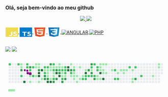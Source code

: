 ### Olá, seja bem-vindo ao meu github

<div align="center">
  <a href="https://github.com/Ryan-NLopes">
  <img height="180em" src="https://github-readme-stats.vercel.app/api?username=Ryan-NLopes&show_icons=true&theme=tokyonight&include_all_commits=true&count_private=true"/>
  <img height="180em" src="https://github-readme-stats.vercel.app/api/top-langs/?username=Ryan-NLopes&layout=compact&langs_count=7&theme=tokyonight"/>
</div>
<div style="display: inline_block"><br>
  <img align="center" alt="Js" height="30" width="40" src="https://raw.githubusercontent.com/devicons/devicon/master/icons/javascript/javascript-plain.svg">
  <img align="center" alt="Ts" height="30" width="40" src="https://raw.githubusercontent.com/devicons/devicon/master/icons/typescript/typescript-plain.svg">
  <img align="center" alt="HTML" height="30" width="40" src="https://raw.githubusercontent.com/devicons/devicon/master/icons/html5/html5-original.svg">
  <img align="center" alt="CSS" height="30" width="40" src="https://raw.githubusercontent.com/devicons/devicon/master/icons/css3/css3-original.svg">
  <img  align="center" alt="ANGULAR" height="30" width="40" src="https://cdn.jsdelivr.net/gh/devicons/devicon/icons/angularjs/angularjs-plain.svg" />
  <img align="center" alt="PHP" height="30" width="40" src="https://cdn.jsdelivr.net/gh/devicons/devicon/icons/php/php-original.svg" />
</div>
  
  ##
 
<div>
  <a href="https://www.instagram.com/ryan_nlopes/" target="_blank"><img src="https://img.shields.io/badge/-Instagram-%23E4405F?style=for-the-badge&logo=instagram&logoColor=white" target="_blank"></a>
  <a href="https://www.linkedin.com/in/ryan-nicolau-lopes-8b3030167/" target="_blank"><img src="https://img.shields.io/badge/-LinkedIn-%230077B5?style=for-the-badge&logo=linkedin&logoColor=white" target="_blank"></a> 
 
 <svg viewBox="-16 -32 880 192" width="880" height="192" xmlns="http://www.w3.org/2000/svg"><style>@keyframes c0{61.18%{fill:var(--c2)}61.2%,to{fill:var(--ce)}}@keyframes c1{.82%{fill:var(--c1)}.84%,to{fill:var(--ce)}}@keyframes c2{.99%{fill:var(--c1)}1.01%,to{fill:var(--ce)}}@keyframes c3{1.32%{fill:var(--c1)}1.34%,to{fill:var(--ce)}}@keyframes c4{60.69%{fill:var(--c2)}60.71%,to{fill:var(--ce)}}@keyframes c5{6.79%{fill:var(--c1)}6.81%,to{fill:var(--ce)}}@keyframes c6{6.96%{fill:var(--c1)}6.98%,to{fill:var(--ce)}}@keyframes c7{82.41%{fill:var(--c3)}82.43%,to{fill:var(--ce)}}@keyframes c8{59.86%{fill:var(--c2)}59.88%,to{fill:var(--ce)}}@keyframes c9{2.31%{fill:var(--c1)}2.33%,to{fill:var(--ce)}}@keyframes ca{97.83%{fill:var(--c4)}97.85%,to{fill:var(--ce)}}@keyframes cb{58.53%{fill:var(--c2)}58.55%,to{fill:var(--ce)}}@keyframes cc{58.7%{fill:var(--c2)}58.72%,to{fill:var(--ce)}}@keyframes cd{2.48%{fill:var(--c1)}2.5%,to{fill:var(--ce)}}@keyframes ce{81.75%{fill:var(--c3)}81.77%,to{fill:var(--ce)}}@keyframes cf{59.03%{fill:var(--c2)}59.05%,to{fill:var(--ce)}}@keyframes cg{2.81%{fill:var(--c1)}2.83%,to{fill:var(--ce)}}@keyframes ch{2.98%{fill:var(--c1)}3%,to{fill:var(--ce)}}@keyframes ci{3.31%{fill:var(--c1)}3.33%,to{fill:var(--ce)}}@keyframes cj{58.03%{fill:var(--c2)}58.05%,to{fill:var(--ce)}}@keyframes ck{57.54%{fill:var(--c2)}57.56%,to{fill:var(--ce)}}@keyframes cl{5.63%{fill:var(--c1)}5.65%,to{fill:var(--ce)}}@keyframes cm{5.13%{fill:var(--c1)}5.15%,to{fill:var(--ce)}}@keyframes cn{4.63%{fill:var(--c1)}4.65%,to{fill:var(--ce)}}@keyframes co{5.46%{fill:var(--c1)}5.48%,to{fill:var(--ce)}}@keyframes cp{5.3%{fill:var(--c1)}5.32%,to{fill:var(--ce)}}@keyframes cq{81.08%{fill:var(--c3)}81.1%,to{fill:var(--ce)}}@keyframes cr{95.84%{fill:var(--c4)}95.86%,to{fill:var(--ce)}}@keyframes cs{95.68%{fill:var(--c4)}95.7%,to{fill:var(--ce)}}@keyframes ct{3.8%{fill:var(--c1)}3.82%,to{fill:var(--ce)}}@keyframes cu{96.18%{fill:var(--c4)}96.2%,to{fill:var(--ce)}}@keyframes cv{4.14%{fill:var(--c1)}4.16%,to{fill:var(--ce)}}@keyframes cw{43.44%{fill:var(--c2)}43.46%,to{fill:var(--ce)}}@keyframes cx{43.27%{fill:var(--c1)}43.29%,to{fill:var(--ce)}}@keyframes cy{56.37%{fill:var(--c2)}56.39%,to{fill:var(--ce)}}@keyframes cz{84.73%{fill:var(--c3)}84.75%,to{fill:var(--ce)}}@keyframes c10{84.24%{fill:var(--c3)}84.26%,to{fill:var(--ce)}}@keyframes c11{55.88%{fill:var(--c2)}55.9%,to{fill:var(--ce)}}@keyframes c12{33.16%{fill:var(--c1)}33.18%,to{fill:var(--ce)}}@keyframes c13{33.32%{fill:var(--c1)}33.34%,to{fill:var(--ce)}}@keyframes c14{34.15%{fill:var(--c1)}34.17%,to{fill:var(--ce)}}@keyframes c15{84.4%{fill:var(--c3)}84.42%,to{fill:var(--ce)}}@keyframes c16{94.85%{fill:var(--c4)}94.87%,to{fill:var(--ce)}}@keyframes c17{80.09%{fill:var(--c3)}80.11%,to{fill:var(--ce)}}@keyframes c18{32.83%{fill:var(--c1)}32.85%,to{fill:var(--ce)}}@keyframes c19{32.99%{fill:var(--c1)}33.01%,to{fill:var(--ce)}}@keyframes c1a{42.11%{fill:var(--c1)}42.13%,to{fill:var(--ce)}}@keyframes c1b{94.68%{fill:var(--c4)}94.7%,to{fill:var(--ce)}}@keyframes c1c{55.05%{fill:var(--c2)}55.07%,to{fill:var(--ce)}}@keyframes c1d{32.66%{fill:var(--c1)}32.68%,to{fill:var(--ce)}}@keyframes c1e{55.38%{fill:var(--c2)}55.4%,to{fill:var(--ce)}}@keyframes c1f{33.66%{fill:var(--c1)}33.68%,to{fill:var(--ce)}}@keyframes c1g{33.82%{fill:var(--c1)}33.84%,to{fill:var(--ce)}}@keyframes c1h{42.28%{fill:var(--c2)}42.3%,to{fill:var(--ce)}}@keyframes c1i{85.89%{fill:var(--c3)}85.91%,to{fill:var(--ce)}}@keyframes c1j{32.49%{fill:var(--c1)}32.51%,to{fill:var(--ce)}}@keyframes c1k{79.43%{fill:var(--c3)}79.45%,to{fill:var(--ce)}}@keyframes c1l{87.88%{fill:var(--c4)}87.9%,to{fill:var(--ce)}}@keyframes c1m{85.56%{fill:var(--c3)}85.58%,to{fill:var(--ce)}}@keyframes c1n{9.61%{fill:var(--c1)}9.63%,to{fill:var(--ce)}}@keyframes c1o{9.77%{fill:var(--c1)}9.79%,to{fill:var(--ce)}}@keyframes c1p{54.38%{fill:var(--c2)}54.4%,to{fill:var(--ce)}}@keyframes c1q{79.09%{fill:var(--c3)}79.11%,to{fill:var(--ce)}}@keyframes c1r{87.55%{fill:var(--c4)}87.57%,to{fill:var(--ce)}}@keyframes c1s{9.94%{fill:var(--c1)}9.96%,to{fill:var(--ce)}}@keyframes c1t{54.22%{fill:var(--c2)}54.24%,to{fill:var(--ce)}}@keyframes c1u{38.13%{fill:var(--c1)}38.15%,to{fill:var(--ce)}}@keyframes c1v{37.97%{fill:var(--c1)}37.99%,to{fill:var(--ce)}}@keyframes c1w{65.33%{fill:var(--c2)}65.35%,to{fill:var(--ce)}}@keyframes c1x{87.05%{fill:var(--c3)}87.07%,to{fill:var(--ce)}}@keyframes c1y{53.89%{fill:var(--c2)}53.91%,to{fill:var(--ce)}}@keyframes c1z{53.72%{fill:var(--c2)}53.74%,to{fill:var(--ce)}}@keyframes c20{38.3%{fill:var(--c2)}38.32%,to{fill:var(--ce)}}@keyframes c21{37.8%{fill:var(--c1)}37.82%,to{fill:var(--ce)}}@keyframes c22{86.72%{fill:var(--c3)}86.74%,to{fill:var(--ce)}}@keyframes c23{88.88%{fill:var(--c4)}88.9%,to{fill:var(--ce)}}@keyframes c24{88.71%{fill:var(--c4)}88.73%,to{fill:var(--ce)}}@keyframes c25{10.6%{fill:var(--c1)}10.62%,to{fill:var(--ce)}}@keyframes c26{78.27%{fill:var(--c3)}78.29%,to{fill:var(--ce)}}@keyframes c27{53.22%{fill:var(--c2)}53.24%,to{fill:var(--ce)}}@keyframes c28{14.25%{fill:var(--c1)}14.27%,to{fill:var(--ce)}}@keyframes c29{10.94%{fill:var(--c1)}10.96%,to{fill:var(--ce)}}@keyframes c2a{52.89%{fill:var(--c2)}52.91%,to{fill:var(--ce)}}@keyframes c2b{12.93%{fill:var(--c1)}12.95%,to{fill:var(--ce)}}@keyframes c2c{12.76%{fill:var(--c1)}12.78%,to{fill:var(--ce)}}@keyframes c2d{13.92%{fill:var(--c1)}13.94%,to{fill:var(--ce)}}@keyframes c2e{12.59%{fill:var(--c1)}12.61%,to{fill:var(--ce)}}@keyframes c2f{14.92%{fill:var(--c1)}14.94%,to{fill:var(--ce)}}@keyframes c2g{11.27%{fill:var(--c1)}11.29%,to{fill:var(--ce)}}@keyframes c2h{13.59%{fill:var(--c1)}13.61%,to{fill:var(--ce)}}@keyframes c2i{12.26%{fill:var(--c1)}12.28%,to{fill:var(--ce)}}@keyframes c2j{51.9%{fill:var(--c2)}51.92%,to{fill:var(--ce)}}@keyframes c2k{11.76%{fill:var(--c1)}11.78%,to{fill:var(--ce)}}@keyframes c2l{90.21%{fill:var(--c4)}90.23%,to{fill:var(--ce)}}@keyframes c2m{51.57%{fill:var(--c2)}51.59%,to{fill:var(--ce)}}@keyframes c2n{51.73%{fill:var(--c2)}51.75%,to{fill:var(--ce)}}@keyframes c2o{76.28%{fill:var(--c3)}76.3%,to{fill:var(--ce)}}@keyframes c2p{51.4%{fill:var(--c2)}51.42%,to{fill:var(--ce)}}@keyframes c2q{76.77%{fill:var(--c3)}76.79%,to{fill:var(--ce)}}@keyframes c2r{49.08%{fill:var(--c2)}49.1%,to{fill:var(--ce)}}@keyframes c2s{48.91%{fill:var(--c1)}48.93%,to{fill:var(--ce)}}@keyframes c2t{75.94%{fill:var(--c3)}75.96%,to{fill:var(--ce)}}@keyframes c2u{51.23%{fill:var(--c2)}51.25%,to{fill:var(--ce)}}@keyframes c2v{50.07%{fill:var(--c2)}50.09%,to{fill:var(--ce)}}@keyframes c2w{51.07%{fill:var(--c2)}51.09%,to{fill:var(--ce)}}@keyframes c2x{75.45%{fill:var(--c3)}75.47%,to{fill:var(--ce)}}@keyframes c2y{49.41%{fill:var(--c2)}49.43%,to{fill:var(--ce)}}@keyframes c2z{49.58%{fill:var(--c2)}49.6%,to{fill:var(--ce)}}@keyframes c30{16.74%{fill:var(--c1)}16.76%,to{fill:var(--ce)}}@keyframes c31{16.24%{fill:var(--c1)}16.26%,to{fill:var(--ce)}}@keyframes c32{18.56%{fill:var(--c1)}18.58%,to{fill:var(--ce)}}@keyframes c33{18.4%{fill:var(--c1)}18.42%,to{fill:var(--ce)}}@keyframes c34{18.23%{fill:var(--c1)}18.25%,to{fill:var(--ce)}}@keyframes c35{91.03%{fill:var(--c4)}91.05%,to{fill:var(--ce)}}@keyframes c36{16.41%{fill:var(--c1)}16.43%,to{fill:var(--ce)}}@keyframes c37{18.73%{fill:var(--c1)}18.75%,to{fill:var(--ce)}}@keyframes c38{18.07%{fill:var(--c1)}18.09%,to{fill:var(--ce)}}@keyframes c39{17.57%{fill:var(--c1)}17.59%,to{fill:var(--ce)}}@keyframes c3a{91.53%{fill:var(--c4)}91.55%,to{fill:var(--ce)}}@keyframes c3b{18.9%{fill:var(--c1)}18.92%,to{fill:var(--ce)}}@keyframes c3c{17.73%{fill:var(--c1)}17.75%,to{fill:var(--ce)}}@keyframes c3d{19.56%{fill:var(--c1)}19.58%,to{fill:var(--ce)}}@keyframes c3e{70.14%{fill:var(--c2)}70.16%,to{fill:var(--ce)}}@keyframes c3f{69.31%{fill:var(--c2)}69.33%,to{fill:var(--ce)}}@keyframes c3g{20.06%{fill:var(--c1)}20.08%,to{fill:var(--ce)}}@keyframes c3h{69.48%{fill:var(--c2)}69.5%,to{fill:var(--ce)}}@keyframes c3i{23.04%{fill:var(--c1)}23.06%,to{fill:var(--ce)}}@keyframes c3j{20.55%{fill:var(--c1)}20.57%,to{fill:var(--ce)}}@keyframes c3k{20.39%{fill:var(--c1)}20.41%,to{fill:var(--ce)}}@keyframes c3l{20.72%{fill:var(--c1)}20.74%,to{fill:var(--ce)}}@keyframes c3m{71.13%{fill:var(--c2)}71.15%,to{fill:var(--ce)}}@keyframes c3n{21.05%{fill:var(--c1)}21.07%,to{fill:var(--ce)}}@keyframes c3o{21.55%{fill:var(--c1)}21.57%,to{fill:var(--ce)}}@keyframes c3p{21.71%{fill:var(--c1)}21.73%,to{fill:var(--ce)}}@keyframes c3q{71.47%{fill:var(--c2)}71.49%,to{fill:var(--ce)}}@keyframes c3r{72.79%{fill:var(--c3)}72.81%,to{fill:var(--ce)}}@keyframes c3s{72.3%{fill:var(--c2)}72.32%,to{fill:var(--ce)}}@keyframes c3t{25.2%{fill:var(--c1)}25.22%,to{fill:var(--ce)}}@keyframes c3u{26.19%{fill:var(--c1)}26.21%,to{fill:var(--ce)}}@keyframes c3v{26.03%{fill:var(--c1)}26.05%,to{fill:var(--ce)}}@keyframes u0{.82%{transform:scale(0,1)}.84%,.99%{transform:scale(.01,1)}1.01%,1.32%{transform:scale(.03,1)}1.34%,2.31%{transform:scale(.04,1)}2.33%,2.48%{transform:scale(.06,1)}2.5%,2.81%{transform:scale(.07,1)}2.83%,2.98%{transform:scale(.09,1)}3%,3.31%{transform:scale(.1,1)}3.33%,3.8%{transform:scale(.12,1)}3.82%,4.14%{transform:scale(.13,1)}4.16%,4.63%{transform:scale(.15,1)}4.65%,5.13%{transform:scale(.16,1)}5.15%,5.3%{transform:scale(.18,1)}5.32%,5.46%{transform:scale(.19,1)}5.48%,5.63%{transform:scale(.21,1)}5.65%,6.79%{transform:scale(.22,1)}6.81%,6.96%{transform:scale(.24,1)}6.98%,9.61%{transform:scale(.25,1)}9.63%,9.77%{transform:scale(.27,1)}9.79%,9.94%{transform:scale(.28,1)}10.6%,9.96%{transform:scale(.3,1)}10.62%,10.94%{transform:scale(.31,1)}10.96%,11.27%{transform:scale(.33,1)}11.29%,11.76%{transform:scale(.34,1)}11.78%,12.26%{transform:scale(.36,1)}12.28%,12.59%{transform:scale(.37,1)}12.61%,12.76%{transform:scale(.39,1)}12.78%,12.93%{transform:scale(.4,1)}12.95%,13.59%{transform:scale(.42,1)}13.61%,13.92%{transform:scale(.43,1)}13.94%,14.25%{transform:scale(.45,1)}14.27%,14.92%{transform:scale(.46,1)}14.94%,16.24%{transform:scale(.48,1)}16.26%,16.41%{transform:scale(.49,1)}16.43%,16.74%{transform:scale(.51,1)}16.76%,17.57%{transform:scale(.52,1)}17.59%,17.73%{transform:scale(.54,1)}17.75%,18.07%{transform:scale(.55,1)}18.09%,18.23%{transform:scale(.57,1)}18.25%,18.4%{transform:scale(.58,1)}18.42%,18.56%{transform:scale(.6,1)}18.58%,18.73%{transform:scale(.61,1)}18.75%,18.9%{transform:scale(.63,1)}18.92%,19.56%{transform:scale(.64,1)}19.58%,20.06%{transform:scale(.66,1)}20.08%,20.39%{transform:scale(.67,1)}20.41%,20.55%{transform:scale(.69,1)}20.57%,20.72%{transform:scale(.7,1)}20.74%,21.05%{transform:scale(.72,1)}21.07%,21.55%{transform:scale(.73,1)}21.57%,21.71%{transform:scale(.75,1)}21.73%,23.04%{transform:scale(.76,1)}23.06%,25.2%{transform:scale(.78,1)}25.22%,26.03%{transform:scale(.79,1)}26.05%,26.19%{transform:scale(.81,1)}26.21%,32.49%{transform:scale(.82,1)}32.51%,32.66%{transform:scale(.84,1)}32.68%,32.83%{transform:scale(.85,1)}32.85%,32.99%{transform:scale(.87,1)}33.01%,33.16%{transform:scale(.88,1)}33.18%,33.32%{transform:scale(.9,1)}33.34%,33.66%{transform:scale(.91,1)}33.68%,33.82%{transform:scale(.93,1)}33.84%,34.15%{transform:scale(.94,1)}34.17%,37.8%{transform:scale(.96,1)}37.82%,37.97%{transform:scale(.97,1)}37.99%,38.13%{transform:scale(.99,1)}38.15%,to{transform:scale(1,1)}}@keyframes u1{38.3%{transform:scale(0,1)}38.32%,to{transform:scale(1,1)}}@keyframes u2{42.11%{transform:scale(0,1)}42.13%,to{transform:scale(1,1)}}@keyframes u3{42.28%{transform:scale(0,1)}42.3%,to{transform:scale(1,1)}}@keyframes u4{43.27%{transform:scale(0,1)}43.29%,to{transform:scale(1,1)}}@keyframes u5{43.44%{transform:scale(0,1)}43.46%,to{transform:scale(1,1)}}@keyframes u6{48.91%{transform:scale(0,1)}48.93%,to{transform:scale(1,1)}}@keyframes u7{49.08%{transform:scale(0,1)}49.1%,49.41%{transform:scale(.03,1)}49.43%,49.58%{transform:scale(.06,1)}49.6%,50.07%{transform:scale(.09,1)}50.09%,51.07%{transform:scale(.11,1)}51.09%,51.23%{transform:scale(.14,1)}51.25%,51.4%{transform:scale(.17,1)}51.42%,51.57%{transform:scale(.2,1)}51.59%,51.73%{transform:scale(.23,1)}51.75%,51.9%{transform:scale(.26,1)}51.92%,52.89%{transform:scale(.29,1)}52.91%,53.22%{transform:scale(.31,1)}53.24%,53.72%{transform:scale(.34,1)}53.74%,53.89%{transform:scale(.37,1)}53.91%,54.22%{transform:scale(.4,1)}54.24%,54.38%{transform:scale(.43,1)}54.4%,55.05%{transform:scale(.46,1)}55.07%,55.38%{transform:scale(.49,1)}55.4%,55.88%{transform:scale(.51,1)}55.9%,56.37%{transform:scale(.54,1)}56.39%,57.54%{transform:scale(.57,1)}57.56%,58.03%{transform:scale(.6,1)}58.05%,58.53%{transform:scale(.63,1)}58.55%,58.7%{transform:scale(.66,1)}58.72%,59.03%{transform:scale(.69,1)}59.05%,59.86%{transform:scale(.71,1)}59.88%,60.69%{transform:scale(.74,1)}60.71%,61.18%{transform:scale(.77,1)}61.2%,65.33%{transform:scale(.8,1)}65.35%,69.31%{transform:scale(.83,1)}69.33%,69.48%{transform:scale(.86,1)}69.5%,70.14%{transform:scale(.89,1)}70.16%,71.13%{transform:scale(.91,1)}71.15%,71.47%{transform:scale(.94,1)}71.49%,72.3%{transform:scale(.97,1)}72.32%,to{transform:scale(1,1)}}@keyframes u8{72.79%{transform:scale(0,1)}72.81%,75.45%{transform:scale(.05,1)}75.47%,75.94%{transform:scale(.11,1)}75.96%,76.28%{transform:scale(.16,1)}76.3%,76.77%{transform:scale(.21,1)}76.79%,78.27%{transform:scale(.26,1)}78.29%,79.09%{transform:scale(.32,1)}79.11%,79.43%{transform:scale(.37,1)}79.45%,80.09%{transform:scale(.42,1)}80.11%,81.08%{transform:scale(.47,1)}81.1%,81.75%{transform:scale(.53,1)}81.77%,82.41%{transform:scale(.58,1)}82.43%,84.24%{transform:scale(.63,1)}84.26%,84.4%{transform:scale(.68,1)}84.42%,84.73%{transform:scale(.74,1)}84.75%,85.56%{transform:scale(.79,1)}85.58%,85.89%{transform:scale(.84,1)}85.91%,86.72%{transform:scale(.89,1)}86.74%,87.05%{transform:scale(.95,1)}87.07%,to{transform:scale(1,1)}}@keyframes u9{87.55%{transform:scale(0,1)}87.57%,87.88%{transform:scale(.08,1)}87.9%,88.71%{transform:scale(.15,1)}88.73%,88.88%{transform:scale(.23,1)}88.9%,90.21%{transform:scale(.31,1)}90.23%,91.03%{transform:scale(.38,1)}91.05%,91.53%{transform:scale(.46,1)}91.55%,94.68%{transform:scale(.54,1)}94.7%,94.85%{transform:scale(.62,1)}94.87%,95.68%{transform:scale(.69,1)}95.7%,95.84%{transform:scale(.77,1)}95.86%,96.18%{transform:scale(.85,1)}96.2%,97.83%{transform:scale(.92,1)}97.85%,to{transform:scale(1,1)}}@keyframes s0{0%,61.36%,99.83%{transform:translate(0,-16px)}.17%{transform:translate(0,-32px)}.33%{transform:translate(16px,-32px)}1.33%{transform:translate(16px,64px)}1.66%,60.03%{transform:translate(48px,64px)}1.82%{transform:translate(48px,48px)}2.16%{transform:translate(80px,48px)}2.32%,97.18%{transform:translate(80px,32px)}2.49%,58.87%{transform:translate(96px,32px)}2.65%{transform:translate(96px,48px)}2.82%,59.2%{transform:translate(112px,48px)}3.32%{transform:translate(112px,96px)}3.98%{transform:translate(176px,96px)}4.15%,56.88%{transform:translate(176px,80px)}4.48%,57.21%,83.75%{transform:translate(144px,80px)}5.14%,81.43%{transform:translate(144px,16px)}5.31%{transform:translate(160px,16px)}5.47%,80.76%{transform:translate(160px,0)}5.64%{transform:translate(144px,0)}5.8%{transform:translate(144px,-16px)}6.63%{transform:translate(64px,-16px)}6.97%,82.26%{transform:translate(64px,16px)}7.13%{transform:translate(80px,16px)}7.46%{transform:translate(80px,-16px)}9.45%{transform:translate(272px,-16px)}35.32%,9.78%{transform:translate(272px,16px)}40.8%,54.06%,9.95%{transform:translate(288px,16px)}10.12%,40.63%{transform:translate(288px,0)}10.78%,39.97%{transform:translate(352px,0)}10.95%,39.8%{transform:translate(352px,16px)}11.61%,89.88%{transform:translate(416px,16px)}11.77%{transform:translate(416px,32px)}11.94%,52.4%{transform:translate(400px,32px)}12.27%{transform:translate(400px,64px)}12.77%,14.1%{transform:translate(352px,64px)}12.94%,53.07%{transform:translate(352px,48px)}13.27%{transform:translate(384px,48px)}13.6%{transform:translate(384px,80px)}13.93%{transform:translate(352px,80px)}14.26%{transform:translate(336px,64px)}14.43%{transform:translate(336px,80px)}14.76%{transform:translate(368px,80px)}14.93%{transform:translate(368px,96px)}16.09%,47.93%{transform:translate(480px,96px)}16.25%,16.92%{transform:translate(480px,80px)}16.42%,17.08%{transform:translate(496px,80px)}16.58%,17.25%{transform:translate(496px,64px)}16.75%{transform:translate(480px,64px)}17.41%{transform:translate(512px,64px)}17.58%,91.21%{transform:translate(512px,48px)}17.74%{transform:translate(528px,48px)}17.91%{transform:translate(528px,32px)}18.24%{transform:translate(496px,32px)}18.57%{transform:translate(496px,0)}19.24%{transform:translate(560px,0)}19.73%{transform:translate(560px,48px)}20.4%{transform:translate(624px,48px)}20.56%{transform:translate(624px,32px)}21.06%{transform:translate(672px,32px)}21.72%{transform:translate(672px,96px)}21.89%{transform:translate(656px,96px)}22.55%{transform:translate(656px,32px)}23.05%{transform:translate(608px,32px)}23.22%{transform:translate(608px,48px)}25.04%{transform:translate(784px,48px)}25.21%{transform:translate(784px,64px)}25.54%{transform:translate(816px,64px)}26.37%{transform:translate(816px,-16px)}32.17%,44.44%{transform:translate(256px,-16px)}32.5%{transform:translate(256px,16px)}32.84%,34.83%,41.46%,55.72%{transform:translate(224px,16px)}33%,34.66%,55.56%{transform:translate(224px,32px)}33.17%,34.49%,43.12%{transform:translate(208px,32px)}33.33%{transform:translate(208px,48px)}33.67%{transform:translate(240px,48px)}33.83%,42.45%{transform:translate(240px,64px)}34.16%,42.79%,84.58%,95.19%{transform:translate(208px,64px)}35.49%,54.73%{transform:translate(272px,0)}36.48%{transform:translate(368px,0)}37.15%,39.14%{transform:translate(368px,64px)}37.98%,87.4%{transform:translate(288px,64px)}38.14%{transform:translate(288px,48px)}38.31%,53.57%{transform:translate(304px,48px)}38.47%{transform:translate(304px,64px)}39.64%,45.94%{transform:translate(368px,16px)}42.12%,94.53%{transform:translate(224px,80px)}42.29%,86.07%{transform:translate(240px,80px)}43.28%{transform:translate(192px,32px)}43.62%{transform:translate(192px,0)}43.78%{transform:translate(208px,0)}43.95%{transform:translate(208px,-16px)}44.61%,79.77%{transform:translate(256px,0)}45.44%,77.94%{transform:translate(336px,0)}45.61%{transform:translate(336px,16px)}46.1%{transform:translate(368px,32px)}46.27%{transform:translate(384px,32px)}46.93%{transform:translate(384px,96px)}48.42%{transform:translate(480px,48px)}48.59%{transform:translate(464px,48px)}48.76%,49.75%{transform:translate(464px,32px)}48.92%,76.12%{transform:translate(448px,32px)}49.09%,76.62%{transform:translate(448px,16px)}49.42%,50.41%{transform:translate(480px,16px)}49.59%{transform:translate(480px,32px)}50.08%{transform:translate(464px,0)}50.25%{transform:translate(480px,0)}50.58%{transform:translate(464px,16px)}51.08%,75.29%{transform:translate(464px,64px)}51.58%{transform:translate(416px,64px)}51.74%{transform:translate(416px,80px)}51.91%{transform:translate(400px,80px)}52.9%{transform:translate(352px,32px)}53.9%{transform:translate(304px,16px)}54.23%{transform:translate(288px,32px)}54.39%,79.27%{transform:translate(272px,32px)}55.06%{transform:translate(240px,0)}55.39%{transform:translate(240px,32px)}56.05%{transform:translate(192px,16px)}56.38%{transform:translate(192px,48px)}56.55%,96.02%{transform:translate(176px,48px)}57.38%{transform:translate(144px,64px)}57.55%{transform:translate(128px,64px)}58.21%{transform:translate(128px,0)}58.54%{transform:translate(96px,0)}59.04%{transform:translate(112px,32px)}59.7%{transform:translate(64px,48px)}59.87%{transform:translate(64px,64px)}60.7%{transform:translate(48px,0)}61.19%{transform:translate(0,0)}64.34%{transform:translate(288px,-16px)}65.34%{transform:translate(288px,80px)}65.51%{transform:translate(272px,80px)}65.84%{transform:translate(272px,112px)}68.99%{transform:translate(576px,112px)}69.32%{transform:translate(576px,80px)}69.49%{transform:translate(592px,80px)}69.98%{transform:translate(592px,32px)}70.15%{transform:translate(576px,32px)}70.32%{transform:translate(576px,16px)}71.81%{transform:translate(720px,16px)}72.31%{transform:translate(720px,64px)}72.64%{transform:translate(688px,64px)}72.8%{transform:translate(688px,80px)}72.97%{transform:translate(672px,80px)}73.13%{transform:translate(672px,64px)}75.46%{transform:translate(464px,80px)}75.62%{transform:translate(448px,80px)}76.29%{transform:translate(432px,32px)}76.45%{transform:translate(432px,16px)}76.78%{transform:translate(448px,0)}78.44%{transform:translate(336px,48px)}79.1%,87.73%{transform:translate(272px,48px)}79.44%,88.06%{transform:translate(256px,32px)}81.09%{transform:translate(160px,32px)}81.26%,83.25%{transform:translate(144px,32px)}82.42%,98.67%{transform:translate(64px,32px)}84.41%{transform:translate(208px,80px)}84.74%{transform:translate(192px,64px)}84.91%{transform:translate(192px,80px)}85.57%{transform:translate(256px,80px)}85.74%{transform:translate(256px,96px)}85.9%{transform:translate(240px,96px)}86.73%{transform:translate(304px,80px)}86.9%{transform:translate(304px,96px)}87.06%{transform:translate(288px,96px)}87.56%{transform:translate(272px,64px)}87.89%{transform:translate(256px,48px)}88.72%{transform:translate(320px,32px)}88.89%{transform:translate(320px,16px)}90.22%{transform:translate(416px,48px)}91.54%{transform:translate(512px,80px)}94.69%{transform:translate(224px,96px)}94.86%{transform:translate(208px,96px)}95.69%{transform:translate(160px,64px)}95.85%{transform:translate(160px,48px)}96.19%{transform:translate(176px,32px)}97.84%{transform:translate(80px,96px)}98.01%{transform:translate(64px,96px)}98.84%{transform:translate(48px,32px)}99.34%{transform:translate(48px,-16px)}}@keyframes s1{0%,99.83%{transform:translate(16px,-16px)}.17%,61.53%{transform:translate(0,-16px)}.33%{transform:translate(0,-32px)}.5%{transform:translate(16px,-32px)}1.49%{transform:translate(16px,64px)}1.82%,60.2%{transform:translate(48px,64px)}1.99%{transform:translate(48px,48px)}2.32%{transform:translate(80px,48px)}2.49%,97.35%{transform:translate(80px,32px)}2.65%,59.04%{transform:translate(96px,32px)}2.82%{transform:translate(96px,48px)}2.99%,59.37%{transform:translate(112px,48px)}3.48%{transform:translate(112px,96px)}4.15%{transform:translate(176px,96px)}4.31%,57.05%{transform:translate(176px,80px)}4.64%,57.38%,83.91%{transform:translate(144px,80px)}5.31%,81.59%{transform:translate(144px,16px)}5.47%{transform:translate(160px,16px)}5.64%,80.93%{transform:translate(160px,0)}5.8%{transform:translate(144px,0)}5.97%{transform:translate(144px,-16px)}6.8%{transform:translate(64px,-16px)}7.13%,82.42%{transform:translate(64px,16px)}7.3%{transform:translate(80px,16px)}7.63%{transform:translate(80px,-16px)}9.62%{transform:translate(272px,-16px)}35.49%,9.95%{transform:translate(272px,16px)}10.12%,40.96%,54.23%{transform:translate(288px,16px)}10.28%,40.8%{transform:translate(288px,0)}10.95%,40.13%{transform:translate(352px,0)}11.11%,39.97%{transform:translate(352px,16px)}11.77%,90.05%{transform:translate(416px,16px)}11.94%{transform:translate(416px,32px)}12.11%,52.57%{transform:translate(400px,32px)}12.44%{transform:translate(400px,64px)}12.94%,14.26%{transform:translate(352px,64px)}13.1%,53.23%{transform:translate(352px,48px)}13.43%{transform:translate(384px,48px)}13.76%{transform:translate(384px,80px)}14.1%{transform:translate(352px,80px)}14.43%{transform:translate(336px,64px)}14.59%{transform:translate(336px,80px)}14.93%{transform:translate(368px,80px)}15.09%{transform:translate(368px,96px)}16.25%,48.09%{transform:translate(480px,96px)}16.42%,17.08%{transform:translate(480px,80px)}16.58%,17.25%{transform:translate(496px,80px)}16.75%,17.41%{transform:translate(496px,64px)}16.92%{transform:translate(480px,64px)}17.58%{transform:translate(512px,64px)}17.74%,91.38%{transform:translate(512px,48px)}17.91%{transform:translate(528px,48px)}18.08%{transform:translate(528px,32px)}18.41%{transform:translate(496px,32px)}18.74%{transform:translate(496px,0)}19.4%{transform:translate(560px,0)}19.9%{transform:translate(560px,48px)}20.56%{transform:translate(624px,48px)}20.73%{transform:translate(624px,32px)}21.23%{transform:translate(672px,32px)}21.89%{transform:translate(672px,96px)}22.06%{transform:translate(656px,96px)}22.72%{transform:translate(656px,32px)}23.22%{transform:translate(608px,32px)}23.38%{transform:translate(608px,48px)}25.21%{transform:translate(784px,48px)}25.37%{transform:translate(784px,64px)}25.7%{transform:translate(816px,64px)}26.53%{transform:translate(816px,-16px)}32.34%,44.61%{transform:translate(256px,-16px)}32.67%{transform:translate(256px,16px)}33%,34.99%,41.63%,55.89%{transform:translate(224px,16px)}33.17%,34.83%,55.72%{transform:translate(224px,32px)}33.33%,34.66%,43.28%{transform:translate(208px,32px)}33.5%{transform:translate(208px,48px)}33.83%{transform:translate(240px,48px)}34%,42.62%{transform:translate(240px,64px)}34.33%,42.95%,84.74%,95.36%{transform:translate(208px,64px)}35.66%,54.89%{transform:translate(272px,0)}36.65%{transform:translate(368px,0)}37.31%,39.3%{transform:translate(368px,64px)}38.14%,87.56%{transform:translate(288px,64px)}38.31%{transform:translate(288px,48px)}38.47%,53.73%{transform:translate(304px,48px)}38.64%{transform:translate(304px,64px)}39.8%,46.1%{transform:translate(368px,16px)}42.29%,94.69%{transform:translate(224px,80px)}42.45%,86.24%{transform:translate(240px,80px)}43.45%{transform:translate(192px,32px)}43.78%{transform:translate(192px,0)}43.95%{transform:translate(208px,0)}44.11%{transform:translate(208px,-16px)}44.78%,79.93%{transform:translate(256px,0)}45.61%,78.11%{transform:translate(336px,0)}45.77%{transform:translate(336px,16px)}46.27%{transform:translate(368px,32px)}46.43%{transform:translate(384px,32px)}47.1%{transform:translate(384px,96px)}48.59%{transform:translate(480px,48px)}48.76%{transform:translate(464px,48px)}48.92%,49.92%{transform:translate(464px,32px)}49.09%,76.29%{transform:translate(448px,32px)}49.25%,76.78%{transform:translate(448px,16px)}49.59%,50.58%{transform:translate(480px,16px)}49.75%{transform:translate(480px,32px)}50.25%{transform:translate(464px,0)}50.41%{transform:translate(480px,0)}50.75%{transform:translate(464px,16px)}51.24%,75.46%{transform:translate(464px,64px)}51.74%{transform:translate(416px,64px)}51.91%{transform:translate(416px,80px)}52.07%{transform:translate(400px,80px)}53.07%{transform:translate(352px,32px)}54.06%{transform:translate(304px,16px)}54.39%{transform:translate(288px,32px)}54.56%,79.44%{transform:translate(272px,32px)}55.22%{transform:translate(240px,0)}55.56%{transform:translate(240px,32px)}56.22%{transform:translate(192px,16px)}56.55%{transform:translate(192px,48px)}56.72%,96.19%{transform:translate(176px,48px)}57.55%{transform:translate(144px,64px)}57.71%{transform:translate(128px,64px)}58.37%{transform:translate(128px,0)}58.71%{transform:translate(96px,0)}59.2%{transform:translate(112px,32px)}59.87%{transform:translate(64px,48px)}60.03%{transform:translate(64px,64px)}60.86%{transform:translate(48px,0)}61.36%{transform:translate(0,0)}64.51%{transform:translate(288px,-16px)}65.51%{transform:translate(288px,80px)}65.67%{transform:translate(272px,80px)}66%{transform:translate(272px,112px)}69.15%{transform:translate(576px,112px)}69.49%{transform:translate(576px,80px)}69.65%{transform:translate(592px,80px)}70.15%{transform:translate(592px,32px)}70.32%{transform:translate(576px,32px)}70.48%{transform:translate(576px,16px)}71.97%{transform:translate(720px,16px)}72.47%{transform:translate(720px,64px)}72.8%{transform:translate(688px,64px)}72.97%{transform:translate(688px,80px)}73.13%{transform:translate(672px,80px)}73.3%{transform:translate(672px,64px)}75.62%{transform:translate(464px,80px)}75.79%{transform:translate(448px,80px)}76.45%{transform:translate(432px,32px)}76.62%{transform:translate(432px,16px)}76.95%{transform:translate(448px,0)}78.61%{transform:translate(336px,48px)}79.27%,87.89%{transform:translate(272px,48px)}79.6%,88.23%{transform:translate(256px,32px)}81.26%{transform:translate(160px,32px)}81.43%,83.42%{transform:translate(144px,32px)}82.59%,98.84%{transform:translate(64px,32px)}84.58%{transform:translate(208px,80px)}84.91%{transform:translate(192px,64px)}85.07%{transform:translate(192px,80px)}85.74%{transform:translate(256px,80px)}85.9%{transform:translate(256px,96px)}86.07%{transform:translate(240px,96px)}86.9%{transform:translate(304px,80px)}87.06%{transform:translate(304px,96px)}87.23%{transform:translate(288px,96px)}87.73%{transform:translate(272px,64px)}88.06%{transform:translate(256px,48px)}88.89%{transform:translate(320px,32px)}89.05%{transform:translate(320px,16px)}90.38%{transform:translate(416px,48px)}91.71%{transform:translate(512px,80px)}94.86%{transform:translate(224px,96px)}95.02%{transform:translate(208px,96px)}95.85%{transform:translate(160px,64px)}96.02%{transform:translate(160px,48px)}96.35%{transform:translate(176px,32px)}98.01%{transform:translate(80px,96px)}98.18%{transform:translate(64px,96px)}99%{transform:translate(48px,32px)}99.5%{transform:translate(48px,-16px)}}@keyframes s2{0%,99.83%{transform:translate(32px,-16px)}.33%,61.69%{transform:translate(0,-16px)}.5%{transform:translate(0,-32px)}.66%{transform:translate(16px,-32px)}1.66%{transform:translate(16px,64px)}1.99%,60.36%{transform:translate(48px,64px)}2.16%{transform:translate(48px,48px)}2.49%{transform:translate(80px,48px)}2.65%,97.51%{transform:translate(80px,32px)}2.82%,59.2%{transform:translate(96px,32px)}2.99%{transform:translate(96px,48px)}3.15%,59.54%{transform:translate(112px,48px)}3.65%{transform:translate(112px,96px)}4.31%{transform:translate(176px,96px)}4.48%,57.21%{transform:translate(176px,80px)}4.81%,57.55%,84.08%{transform:translate(144px,80px)}5.47%,81.76%{transform:translate(144px,16px)}5.64%{transform:translate(160px,16px)}5.8%,81.09%{transform:translate(160px,0)}5.97%{transform:translate(144px,0)}6.14%{transform:translate(144px,-16px)}6.97%{transform:translate(64px,-16px)}7.3%,82.59%{transform:translate(64px,16px)}7.46%{transform:translate(80px,16px)}7.79%{transform:translate(80px,-16px)}9.78%{transform:translate(272px,-16px)}10.12%,35.66%{transform:translate(272px,16px)}10.28%,41.13%,54.39%{transform:translate(288px,16px)}10.45%,40.96%{transform:translate(288px,0)}11.11%,40.3%{transform:translate(352px,0)}11.28%,40.13%{transform:translate(352px,16px)}11.94%,90.22%{transform:translate(416px,16px)}12.11%{transform:translate(416px,32px)}12.27%,52.74%{transform:translate(400px,32px)}12.6%{transform:translate(400px,64px)}13.1%,14.43%{transform:translate(352px,64px)}13.27%,53.4%{transform:translate(352px,48px)}13.6%{transform:translate(384px,48px)}13.93%{transform:translate(384px,80px)}14.26%{transform:translate(352px,80px)}14.59%{transform:translate(336px,64px)}14.76%{transform:translate(336px,80px)}15.09%{transform:translate(368px,80px)}15.26%{transform:translate(368px,96px)}16.42%,48.26%{transform:translate(480px,96px)}16.58%,17.25%{transform:translate(480px,80px)}16.75%,17.41%{transform:translate(496px,80px)}16.92%,17.58%{transform:translate(496px,64px)}17.08%{transform:translate(480px,64px)}17.74%{transform:translate(512px,64px)}17.91%,91.54%{transform:translate(512px,48px)}18.08%{transform:translate(528px,48px)}18.24%{transform:translate(528px,32px)}18.57%{transform:translate(496px,32px)}18.91%{transform:translate(496px,0)}19.57%{transform:translate(560px,0)}20.07%{transform:translate(560px,48px)}20.73%{transform:translate(624px,48px)}20.9%{transform:translate(624px,32px)}21.39%{transform:translate(672px,32px)}22.06%{transform:translate(672px,96px)}22.22%{transform:translate(656px,96px)}22.89%{transform:translate(656px,32px)}23.38%{transform:translate(608px,32px)}23.55%{transform:translate(608px,48px)}25.37%{transform:translate(784px,48px)}25.54%{transform:translate(784px,64px)}25.87%{transform:translate(816px,64px)}26.7%{transform:translate(816px,-16px)}32.5%,44.78%{transform:translate(256px,-16px)}32.84%{transform:translate(256px,16px)}33.17%,35.16%,41.79%,56.05%{transform:translate(224px,16px)}33.33%,34.99%,55.89%{transform:translate(224px,32px)}33.5%,34.83%,43.45%{transform:translate(208px,32px)}33.67%{transform:translate(208px,48px)}34%{transform:translate(240px,48px)}34.16%,42.79%{transform:translate(240px,64px)}34.49%,43.12%,84.91%,95.52%{transform:translate(208px,64px)}35.82%,55.06%{transform:translate(272px,0)}36.82%{transform:translate(368px,0)}37.48%,39.47%{transform:translate(368px,64px)}38.31%,87.73%{transform:translate(288px,64px)}38.47%{transform:translate(288px,48px)}38.64%,53.9%{transform:translate(304px,48px)}38.81%{transform:translate(304px,64px)}39.97%,46.27%{transform:translate(368px,16px)}42.45%,94.86%{transform:translate(224px,80px)}42.62%,86.4%{transform:translate(240px,80px)}43.62%{transform:translate(192px,32px)}43.95%{transform:translate(192px,0)}44.11%{transform:translate(208px,0)}44.28%{transform:translate(208px,-16px)}44.94%,80.1%{transform:translate(256px,0)}45.77%,78.28%{transform:translate(336px,0)}45.94%{transform:translate(336px,16px)}46.43%{transform:translate(368px,32px)}46.6%{transform:translate(384px,32px)}47.26%{transform:translate(384px,96px)}48.76%{transform:translate(480px,48px)}48.92%{transform:translate(464px,48px)}49.09%,50.08%{transform:translate(464px,32px)}49.25%,76.45%{transform:translate(448px,32px)}49.42%,76.95%{transform:translate(448px,16px)}49.75%,50.75%{transform:translate(480px,16px)}49.92%{transform:translate(480px,32px)}50.41%{transform:translate(464px,0)}50.58%{transform:translate(480px,0)}50.91%{transform:translate(464px,16px)}51.41%,75.62%{transform:translate(464px,64px)}51.91%{transform:translate(416px,64px)}52.07%{transform:translate(416px,80px)}52.24%{transform:translate(400px,80px)}53.23%{transform:translate(352px,32px)}54.23%{transform:translate(304px,16px)}54.56%{transform:translate(288px,32px)}54.73%,79.6%{transform:translate(272px,32px)}55.39%{transform:translate(240px,0)}55.72%{transform:translate(240px,32px)}56.38%{transform:translate(192px,16px)}56.72%{transform:translate(192px,48px)}56.88%,96.35%{transform:translate(176px,48px)}57.71%{transform:translate(144px,64px)}57.88%{transform:translate(128px,64px)}58.54%{transform:translate(128px,0)}58.87%{transform:translate(96px,0)}59.37%{transform:translate(112px,32px)}60.03%{transform:translate(64px,48px)}60.2%{transform:translate(64px,64px)}61.03%{transform:translate(48px,0)}61.53%{transform:translate(0,0)}64.68%{transform:translate(288px,-16px)}65.67%{transform:translate(288px,80px)}65.84%{transform:translate(272px,80px)}66.17%{transform:translate(272px,112px)}69.32%{transform:translate(576px,112px)}69.65%{transform:translate(576px,80px)}69.82%{transform:translate(592px,80px)}70.32%{transform:translate(592px,32px)}70.48%{transform:translate(576px,32px)}70.65%{transform:translate(576px,16px)}72.14%{transform:translate(720px,16px)}72.64%{transform:translate(720px,64px)}72.97%{transform:translate(688px,64px)}73.13%{transform:translate(688px,80px)}73.3%{transform:translate(672px,80px)}73.47%{transform:translate(672px,64px)}75.79%{transform:translate(464px,80px)}75.95%{transform:translate(448px,80px)}76.62%{transform:translate(432px,32px)}76.78%{transform:translate(432px,16px)}77.11%{transform:translate(448px,0)}78.77%{transform:translate(336px,48px)}79.44%,88.06%{transform:translate(272px,48px)}79.77%,88.39%{transform:translate(256px,32px)}81.43%{transform:translate(160px,32px)}81.59%,83.58%{transform:translate(144px,32px)}82.75%,99%{transform:translate(64px,32px)}84.74%{transform:translate(208px,80px)}85.07%{transform:translate(192px,64px)}85.24%{transform:translate(192px,80px)}85.9%{transform:translate(256px,80px)}86.07%{transform:translate(256px,96px)}86.24%{transform:translate(240px,96px)}87.06%{transform:translate(304px,80px)}87.23%{transform:translate(304px,96px)}87.4%{transform:translate(288px,96px)}87.89%{transform:translate(272px,64px)}88.23%{transform:translate(256px,48px)}89.05%{transform:translate(320px,32px)}89.22%{transform:translate(320px,16px)}90.55%{transform:translate(416px,48px)}91.87%{transform:translate(512px,80px)}95.02%{transform:translate(224px,96px)}95.19%{transform:translate(208px,96px)}96.02%{transform:translate(160px,64px)}96.19%{transform:translate(160px,48px)}96.52%{transform:translate(176px,32px)}98.18%{transform:translate(80px,96px)}98.34%{transform:translate(64px,96px)}99.17%{transform:translate(48px,32px)}99.67%{transform:translate(48px,-16px)}}@keyframes s3{0%,99.83%{transform:translate(48px,-16px)}.5%,61.86%{transform:translate(0,-16px)}.66%{transform:translate(0,-32px)}.83%{transform:translate(16px,-32px)}1.82%{transform:translate(16px,64px)}2.16%,60.53%{transform:translate(48px,64px)}2.32%{transform:translate(48px,48px)}2.65%{transform:translate(80px,48px)}2.82%,97.68%{transform:translate(80px,32px)}2.99%,59.37%{transform:translate(96px,32px)}3.15%{transform:translate(96px,48px)}3.32%,59.7%{transform:translate(112px,48px)}3.81%{transform:translate(112px,96px)}4.48%{transform:translate(176px,96px)}4.64%,57.38%{transform:translate(176px,80px)}4.98%,57.71%,84.25%{transform:translate(144px,80px)}5.64%,81.92%{transform:translate(144px,16px)}5.8%{transform:translate(160px,16px)}5.97%,81.26%{transform:translate(160px,0)}6.14%{transform:translate(144px,0)}6.3%{transform:translate(144px,-16px)}7.13%{transform:translate(64px,-16px)}7.46%,82.75%{transform:translate(64px,16px)}7.63%{transform:translate(80px,16px)}7.96%{transform:translate(80px,-16px)}9.95%{transform:translate(272px,-16px)}10.28%,35.82%{transform:translate(272px,16px)}10.45%,41.29%,54.56%{transform:translate(288px,16px)}10.61%,41.13%{transform:translate(288px,0)}11.28%,40.46%{transform:translate(352px,0)}11.44%,40.3%{transform:translate(352px,16px)}12.11%,90.38%{transform:translate(416px,16px)}12.27%{transform:translate(416px,32px)}12.44%,52.9%{transform:translate(400px,32px)}12.77%{transform:translate(400px,64px)}13.27%,14.59%{transform:translate(352px,64px)}13.43%,53.57%{transform:translate(352px,48px)}13.76%{transform:translate(384px,48px)}14.1%{transform:translate(384px,80px)}14.43%{transform:translate(352px,80px)}14.76%{transform:translate(336px,64px)}14.93%{transform:translate(336px,80px)}15.26%{transform:translate(368px,80px)}15.42%{transform:translate(368px,96px)}16.58%,48.42%{transform:translate(480px,96px)}16.75%,17.41%{transform:translate(480px,80px)}16.92%,17.58%{transform:translate(496px,80px)}17.08%,17.74%{transform:translate(496px,64px)}17.25%{transform:translate(480px,64px)}17.91%{transform:translate(512px,64px)}18.08%,91.71%{transform:translate(512px,48px)}18.24%{transform:translate(528px,48px)}18.41%{transform:translate(528px,32px)}18.74%{transform:translate(496px,32px)}19.07%{transform:translate(496px,0)}19.73%{transform:translate(560px,0)}20.23%{transform:translate(560px,48px)}20.9%{transform:translate(624px,48px)}21.06%{transform:translate(624px,32px)}21.56%{transform:translate(672px,32px)}22.22%{transform:translate(672px,96px)}22.39%{transform:translate(656px,96px)}23.05%{transform:translate(656px,32px)}23.55%{transform:translate(608px,32px)}23.71%{transform:translate(608px,48px)}25.54%{transform:translate(784px,48px)}25.7%{transform:translate(784px,64px)}26.04%{transform:translate(816px,64px)}26.87%{transform:translate(816px,-16px)}32.67%,44.94%{transform:translate(256px,-16px)}33%{transform:translate(256px,16px)}33.33%,35.32%,41.96%,56.22%{transform:translate(224px,16px)}33.5%,35.16%,56.05%{transform:translate(224px,32px)}33.67%,34.99%,43.62%{transform:translate(208px,32px)}33.83%{transform:translate(208px,48px)}34.16%{transform:translate(240px,48px)}34.33%,42.95%{transform:translate(240px,64px)}34.66%,43.28%,85.07%,95.69%{transform:translate(208px,64px)}35.99%,55.22%{transform:translate(272px,0)}36.98%{transform:translate(368px,0)}37.65%,39.64%{transform:translate(368px,64px)}38.47%,87.89%{transform:translate(288px,64px)}38.64%{transform:translate(288px,48px)}38.81%,54.06%{transform:translate(304px,48px)}38.97%{transform:translate(304px,64px)}40.13%,46.43%{transform:translate(368px,16px)}42.62%,95.02%{transform:translate(224px,80px)}42.79%,86.57%{transform:translate(240px,80px)}43.78%{transform:translate(192px,32px)}44.11%{transform:translate(192px,0)}44.28%{transform:translate(208px,0)}44.44%{transform:translate(208px,-16px)}45.11%,80.27%{transform:translate(256px,0)}45.94%,78.44%{transform:translate(336px,0)}46.1%{transform:translate(336px,16px)}46.6%{transform:translate(368px,32px)}46.77%{transform:translate(384px,32px)}47.43%{transform:translate(384px,96px)}48.92%{transform:translate(480px,48px)}49.09%{transform:translate(464px,48px)}49.25%,50.25%{transform:translate(464px,32px)}49.42%,76.62%{transform:translate(448px,32px)}49.59%,77.11%{transform:translate(448px,16px)}49.92%,50.91%{transform:translate(480px,16px)}50.08%{transform:translate(480px,32px)}50.58%{transform:translate(464px,0)}50.75%{transform:translate(480px,0)}51.08%{transform:translate(464px,16px)}51.58%,75.79%{transform:translate(464px,64px)}52.07%{transform:translate(416px,64px)}52.24%{transform:translate(416px,80px)}52.4%{transform:translate(400px,80px)}53.4%{transform:translate(352px,32px)}54.39%{transform:translate(304px,16px)}54.73%{transform:translate(288px,32px)}54.89%,79.77%{transform:translate(272px,32px)}55.56%{transform:translate(240px,0)}55.89%{transform:translate(240px,32px)}56.55%{transform:translate(192px,16px)}56.88%{transform:translate(192px,48px)}57.05%,96.52%{transform:translate(176px,48px)}57.88%{transform:translate(144px,64px)}58.04%{transform:translate(128px,64px)}58.71%{transform:translate(128px,0)}59.04%{transform:translate(96px,0)}59.54%{transform:translate(112px,32px)}60.2%{transform:translate(64px,48px)}60.36%{transform:translate(64px,64px)}61.19%{transform:translate(48px,0)}61.69%{transform:translate(0,0)}64.84%{transform:translate(288px,-16px)}65.84%{transform:translate(288px,80px)}66%{transform:translate(272px,80px)}66.33%{transform:translate(272px,112px)}69.49%{transform:translate(576px,112px)}69.82%{transform:translate(576px,80px)}69.98%{transform:translate(592px,80px)}70.48%{transform:translate(592px,32px)}70.65%{transform:translate(576px,32px)}70.81%{transform:translate(576px,16px)}72.31%{transform:translate(720px,16px)}72.8%{transform:translate(720px,64px)}73.13%{transform:translate(688px,64px)}73.3%{transform:translate(688px,80px)}73.47%{transform:translate(672px,80px)}73.63%{transform:translate(672px,64px)}75.95%{transform:translate(464px,80px)}76.12%{transform:translate(448px,80px)}76.78%{transform:translate(432px,32px)}76.95%{transform:translate(432px,16px)}77.28%{transform:translate(448px,0)}78.94%{transform:translate(336px,48px)}79.6%,88.23%{transform:translate(272px,48px)}79.93%,88.56%{transform:translate(256px,32px)}81.59%{transform:translate(160px,32px)}81.76%,83.75%{transform:translate(144px,32px)}82.92%,99.17%{transform:translate(64px,32px)}84.91%{transform:translate(208px,80px)}85.24%{transform:translate(192px,64px)}85.41%{transform:translate(192px,80px)}86.07%{transform:translate(256px,80px)}86.24%{transform:translate(256px,96px)}86.4%{transform:translate(240px,96px)}87.23%{transform:translate(304px,80px)}87.4%{transform:translate(304px,96px)}87.56%{transform:translate(288px,96px)}88.06%{transform:translate(272px,64px)}88.39%{transform:translate(256px,48px)}89.22%{transform:translate(320px,32px)}89.39%{transform:translate(320px,16px)}90.71%{transform:translate(416px,48px)}92.04%{transform:translate(512px,80px)}95.19%{transform:translate(224px,96px)}95.36%{transform:translate(208px,96px)}96.19%{transform:translate(160px,64px)}96.35%{transform:translate(160px,48px)}96.68%{transform:translate(176px,32px)}98.34%{transform:translate(80px,96px)}98.51%{transform:translate(64px,96px)}99.34%{transform:translate(48px,32px)}}:root{--cb:#1b1f230a;--cs:purple;--ce:#ebedf0;--c0:#ebedf0;--c1:#9be9a8;--c2:#40c463;--c3:#30a14e;--c4:#216e39}@media (prefers-color-scheme:dark){:root{--cb:#1b1f230a;--cs:purple;--ce:#161b22;--c1:#01311f;--c2:#034525;--c3:#0f6d31;--c4:#00c647}}.c{shape-rendering:geometricPrecision;rx:2;ry:2;fill:var(--ce);stroke-width:1px;stroke:var(--cb);animation:none 60300ms linear infinite}.c.c0{fill:var(--c2);animation-name:c0}.c.c1,.c.c2,.c.c3{fill:var(--c1);animation-name:c1}.c.c2,.c.c3{animation-name:c2}.c.c3{animation-name:c3}.c.c4{fill:var(--c2);animation-name:c4}.c.c5,.c.c6{fill:var(--c1);animation-name:c5}.c.c6{animation-name:c6}.c.c7{fill:var(--c3);animation-name:c7}.c.c8{fill:var(--c2);animation-name:c8}.c.c9{fill:var(--c1);animation-name:c9}.c.ca{fill:var(--c4);animation-name:ca}.c.cb,.c.cc{fill:var(--c2);animation-name:cb}.c.cc{animation-name:cc}.c.cd{fill:var(--c1);animation-name:cd}.c.ce{fill:var(--c3);animation-name:ce}.c.cf{fill:var(--c2);animation-name:cf}.c.cg,.c.ch,.c.ci{fill:var(--c1);animation-name:cg}.c.ch,.c.ci{animation-name:ch}.c.ci{animation-name:ci}.c.cj,.c.ck{fill:var(--c2);animation-name:cj}.c.ck{animation-name:ck}.c.cl,.c.cm{fill:var(--c1);animation-name:cl}.c.cm{animation-name:cm}.c.cn,.c.co,.c.cp{fill:var(--c1);animation-name:cn}.c.co,.c.cp{animation-name:co}.c.cp{animation-name:cp}.c.cq{fill:var(--c3);animation-name:cq}.c.cr,.c.cs{fill:var(--c4);animation-name:cr}.c.cs{animation-name:cs}.c.ct{fill:var(--c1);animation-name:ct}.c.cu{fill:var(--c4);animation-name:cu}.c.cv{fill:var(--c1);animation-name:cv}.c.cw{fill:var(--c2);animation-name:cw}.c.cx{fill:var(--c1);animation-name:cx}.c.cy{fill:var(--c2);animation-name:cy}.c.c10,.c.cz{fill:var(--c3);animation-name:cz}.c.c10{animation-name:c10}.c.c11{fill:var(--c2);animation-name:c11}.c.c12,.c.c13,.c.c14{fill:var(--c1);animation-name:c12}.c.c13,.c.c14{animation-name:c13}.c.c14{animation-name:c14}.c.c15{fill:var(--c3);animation-name:c15}.c.c16{fill:var(--c4);animation-name:c16}.c.c17{fill:var(--c3);animation-name:c17}.c.c18,.c.c19,.c.c1a{fill:var(--c1);animation-name:c18}.c.c19,.c.c1a{animation-name:c19}.c.c1a{animation-name:c1a}.c.c1b{fill:var(--c4);animation-name:c1b}.c.c1c{fill:var(--c2);animation-name:c1c}.c.c1d{fill:var(--c1);animation-name:c1d}.c.c1e{fill:var(--c2);animation-name:c1e}.c.c1f,.c.c1g{fill:var(--c1);animation-name:c1f}.c.c1g{animation-name:c1g}.c.c1h{fill:var(--c2);animation-name:c1h}.c.c1i{fill:var(--c3);animation-name:c1i}.c.c1j{fill:var(--c1);animation-name:c1j}.c.c1k{fill:var(--c3);animation-name:c1k}.c.c1l{fill:var(--c4);animation-name:c1l}.c.c1m{fill:var(--c3);animation-name:c1m}.c.c1n,.c.c1o{fill:var(--c1);animation-name:c1n}.c.c1o{animation-name:c1o}.c.c1p{fill:var(--c2);animation-name:c1p}.c.c1q{fill:var(--c3);animation-name:c1q}.c.c1r{fill:var(--c4);animation-name:c1r}.c.c1s{fill:var(--c1);animation-name:c1s}.c.c1t{fill:var(--c2);animation-name:c1t}.c.c1u,.c.c1v{fill:var(--c1);animation-name:c1u}.c.c1v{animation-name:c1v}.c.c1w{fill:var(--c2);animation-name:c1w}.c.c1x{fill:var(--c3);animation-name:c1x}.c.c1y,.c.c1z,.c.c20{fill:var(--c2);animation-name:c1y}.c.c1z,.c.c20{animation-name:c1z}.c.c20{animation-name:c20}.c.c21{fill:var(--c1);animation-name:c21}.c.c22{fill:var(--c3);animation-name:c22}.c.c23,.c.c24{fill:var(--c4);animation-name:c23}.c.c24{animation-name:c24}.c.c25{fill:var(--c1);animation-name:c25}.c.c26{fill:var(--c3);animation-name:c26}.c.c27{fill:var(--c2);animation-name:c27}.c.c28,.c.c29{fill:var(--c1);animation-name:c28}.c.c29{animation-name:c29}.c.c2a{fill:var(--c2);animation-name:c2a}.c.c2b,.c.c2c{fill:var(--c1);animation-name:c2b}.c.c2c{animation-name:c2c}.c.c2d,.c.c2e,.c.c2f{fill:var(--c1);animation-name:c2d}.c.c2e,.c.c2f{animation-name:c2e}.c.c2f{animation-name:c2f}.c.c2g,.c.c2h,.c.c2i{fill:var(--c1);animation-name:c2g}.c.c2h,.c.c2i{animation-name:c2h}.c.c2i{animation-name:c2i}.c.c2j{fill:var(--c2);animation-name:c2j}.c.c2k{fill:var(--c1);animation-name:c2k}.c.c2l{fill:var(--c4);animation-name:c2l}.c.c2m,.c.c2n{fill:var(--c2);animation-name:c2m}.c.c2n{animation-name:c2n}.c.c2o{fill:var(--c3);animation-name:c2o}.c.c2p{fill:var(--c2);animation-name:c2p}.c.c2q{fill:var(--c3);animation-name:c2q}.c.c2r{fill:var(--c2);animation-name:c2r}.c.c2s{fill:var(--c1);animation-name:c2s}.c.c2t{fill:var(--c3);animation-name:c2t}.c.c2u,.c.c2v,.c.c2w{fill:var(--c2);animation-name:c2u}.c.c2v,.c.c2w{animation-name:c2v}.c.c2w{animation-name:c2w}.c.c2x{fill:var(--c3);animation-name:c2x}.c.c2y,.c.c2z{fill:var(--c2);animation-name:c2y}.c.c2z{animation-name:c2z}.c.c30,.c.c31{fill:var(--c1);animation-name:c30}.c.c31{animation-name:c31}.c.c32,.c.c33,.c.c34{fill:var(--c1);animation-name:c32}.c.c33,.c.c34{animation-name:c33}.c.c34{animation-name:c34}.c.c35{fill:var(--c4);animation-name:c35}.c.c36{fill:var(--c1);animation-name:c36}.c.c37,.c.c38,.c.c39{fill:var(--c1);animation-name:c37}.c.c38,.c.c39{animation-name:c38}.c.c39{animation-name:c39}.c.c3a{fill:var(--c4);animation-name:c3a}.c.c3b,.c.c3c,.c.c3d{fill:var(--c1);animation-name:c3b}.c.c3c,.c.c3d{animation-name:c3c}.c.c3d{animation-name:c3d}.c.c3e,.c.c3f{fill:var(--c2);animation-name:c3e}.c.c3f{animation-name:c3f}.c.c3g{fill:var(--c1);animation-name:c3g}.c.c3h{fill:var(--c2);animation-name:c3h}.c.c3i{fill:var(--c1);animation-name:c3i}.c.c3j,.c.c3k,.c.c3l{fill:var(--c1);animation-name:c3j}.c.c3k,.c.c3l{animation-name:c3k}.c.c3l{animation-name:c3l}.c.c3m{fill:var(--c2);animation-name:c3m}.c.c3n,.c.c3o,.c.c3p{fill:var(--c1);animation-name:c3n}.c.c3o,.c.c3p{animation-name:c3o}.c.c3p{animation-name:c3p}.c.c3q{fill:var(--c2);animation-name:c3q}.c.c3r{fill:var(--c3);animation-name:c3r}.c.c3s{fill:var(--c2);animation-name:c3s}.c.c3t,.c.c3u,.c.c3v{fill:var(--c1);animation-name:c3t}.c.c3u,.c.c3v{animation-name:c3u}.c.c3v{animation-name:c3v}.s,.u{animation:none linear 60300ms infinite}.u,.u.u0{transform-origin:0 0}.u{transform:scale(0,1)}.u.u0{fill:var(--c1);animation-name:u0}.u.u1{fill:var(--c2);animation-name:u1;transform-origin:405.8px 0}.u.u2{fill:var(--c1);animation-name:u2;transform-origin:411.9px 0}.u.u3{fill:var(--c2);animation-name:u3;transform-origin:417.9px 0}.u.u4{fill:var(--c1);animation-name:u4;transform-origin:424px 0}.u.u5{fill:var(--c2);animation-name:u5;transform-origin:430.1px 0}.u.u6{fill:var(--c1);animation-name:u6;transform-origin:436.1px 0}.u.u7{fill:var(--c2);animation-name:u7;transform-origin:442.2px 0}.u.u8{fill:var(--c3);animation-name:u8;transform-origin:654.2px 0}.u.u9{fill:var(--c4);animation-name:u9;transform-origin:769.3px 0}.s{shape-rendering:geometricPrecision;fill:var(--cs)}.s.s0{transform:translate(0,-16px);animation-name:s0}.s.s1{transform:translate(16px,-16px);animation-name:s1}.s.s2{transform:translate(32px,-16px);animation-name:s2}.s.s3{transform:translate(48px,-16px);animation-name:s3}</style><rect class="c c0" x="2" y="2" width="12" height="12"/><rect class="c" x="2" y="18" width="12" height="12"/><rect class="c" x="2" y="34" width="12" height="12"/><rect class="c" x="2" y="50" width="12" height="12"/><rect class="c" x="2" y="66" width="12" height="12"/><rect class="c" x="2" y="82" width="12" height="12"/><rect class="c" x="2" y="98" width="12" height="12"/><rect class="c" x="18" y="2" width="12" height="12"/><rect class="c c1" x="18" y="18" width="12" height="12"/><rect class="c c2" x="18" y="34" width="12" height="12"/><rect class="c" x="18" y="50" width="12" height="12"/><rect class="c c3" x="18" y="66" width="12" height="12"/><rect class="c" x="18" y="82" width="12" height="12"/><rect class="c" x="18" y="98" width="12" height="12"/><rect class="c" x="34" y="2" width="12" height="12"/><rect class="c" x="34" y="18" width="12" height="12"/><rect class="c" x="34" y="34" width="12" height="12"/><rect class="c" x="34" y="50" width="12" height="12"/><rect class="c" x="34" y="66" width="12" height="12"/><rect class="c" x="34" y="82" width="12" height="12"/><rect class="c" x="34" y="98" width="12" height="12"/><rect class="c c4" x="50" y="2" width="12" height="12"/><rect class="c" x="50" y="18" width="12" height="12"/><rect class="c" x="50" y="34" width="12" height="12"/><rect class="c" x="50" y="50" width="12" height="12"/><rect class="c" x="50" y="66" width="12" height="12"/><rect class="c" x="50" y="82" width="12" height="12"/><rect class="c" x="50" y="98" width="12" height="12"/><rect class="c c5" x="66" y="2" width="12" height="12"/><rect class="c c6" x="66" y="18" width="12" height="12"/><rect class="c c7" x="66" y="34" width="12" height="12"/><rect class="c" x="66" y="50" width="12" height="12"/><rect class="c c8" x="66" y="66" width="12" height="12"/><rect class="c" x="66" y="82" width="12" height="12"/><rect class="c" x="66" y="98" width="12" height="12"/><rect class="c" x="82" y="2" width="12" height="12"/><rect class="c" x="82" y="18" width="12" height="12"/><rect class="c c9" x="82" y="34" width="12" height="12"/><rect class="c" x="82" y="50" width="12" height="12"/><rect class="c" x="82" y="66" width="12" height="12"/><rect class="c" x="82" y="82" width="12" height="12"/><rect class="c ca" x="82" y="98" width="12" height="12"/><rect class="c cb" x="98" y="2" width="12" height="12"/><rect class="c cc" x="98" y="18" width="12" height="12"/><rect class="c cd" x="98" y="34" width="12" height="12"/><rect class="c" x="98" y="50" width="12" height="12"/><rect class="c" x="98" y="66" width="12" height="12"/><rect class="c" x="98" y="82" width="12" height="12"/><rect class="c" x="98" y="98" width="12" height="12"/><rect class="c" x="114" y="2" width="12" height="12"/><rect class="c ce" x="114" y="18" width="12" height="12"/><rect class="c cf" x="114" y="34" width="12" height="12"/><rect class="c cg" x="114" y="50" width="12" height="12"/><rect class="c ch" x="114" y="66" width="12" height="12"/><rect class="c" x="114" y="82" width="12" height="12"/><rect class="c ci" x="114" y="98" width="12" height="12"/><rect class="c" x="130" y="2" width="12" height="12"/><rect class="c cj" x="130" y="18" width="12" height="12"/><rect class="c" x="130" y="34" width="12" height="12"/><rect class="c" x="130" y="50" width="12" height="12"/><rect class="c ck" x="130" y="66" width="12" height="12"/><rect class="c" x="130" y="82" width="12" height="12"/><rect class="c" x="130" y="98" width="12" height="12"/><rect class="c cl" x="146" y="2" width="12" height="12"/><rect class="c cm" x="146" y="18" width="12" height="12"/><rect class="c" x="146" y="34" width="12" height="12"/><rect class="c" x="146" y="50" width="12" height="12"/><rect class="c cn" x="146" y="66" width="12" height="12"/><rect class="c" x="146" y="82" width="12" height="12"/><rect class="c" x="146" y="98" width="12" height="12"/><rect class="c co" x="162" y="2" width="12" height="12"/><rect class="c cp" x="162" y="18" width="12" height="12"/><rect class="c cq" x="162" y="34" width="12" height="12"/><rect class="c cr" x="162" y="50" width="12" height="12"/><rect class="c cs" x="162" y="66" width="12" height="12"/><rect class="c" x="162" y="82" width="12" height="12"/><rect class="c ct" x="162" y="98" width="12" height="12"/><rect class="c" x="178" y="2" width="12" height="12"/><rect class="c" x="178" y="18" width="12" height="12"/><rect class="c cu" x="178" y="34" width="12" height="12"/><rect class="c" x="178" y="50" width="12" height="12"/><rect class="c" x="178" y="66" width="12" height="12"/><rect class="c cv" x="178" y="82" width="12" height="12"/><rect class="c" x="178" y="98" width="12" height="12"/><rect class="c" x="194" y="2" width="12" height="12"/><rect class="c cw" x="194" y="18" width="12" height="12"/><rect class="c cx" x="194" y="34" width="12" height="12"/><rect class="c cy" x="194" y="50" width="12" height="12"/><rect class="c cz" x="194" y="66" width="12" height="12"/><rect class="c c10" x="194" y="82" width="12" height="12"/><rect class="c" x="194" y="98" width="12" height="12"/><rect class="c" x="210" y="2" width="12" height="12"/><rect class="c c11" x="210" y="18" width="12" height="12"/><rect class="c c12" x="210" y="34" width="12" height="12"/><rect class="c c13" x="210" y="50" width="12" height="12"/><rect class="c c14" x="210" y="66" width="12" height="12"/><rect class="c c15" x="210" y="82" width="12" height="12"/><rect class="c c16" x="210" y="98" width="12" height="12"/><rect class="c c17" x="226" y="2" width="12" height="12"/><rect class="c c18" x="226" y="18" width="12" height="12"/><rect class="c c19" x="226" y="34" width="12" height="12"/><rect class="c" x="226" y="50" width="12" height="12"/><rect class="c" x="226" y="66" width="12" height="12"/><rect class="c c1a" x="226" y="82" width="12" height="12"/><rect class="c c1b" x="226" y="98" width="12" height="12"/><rect class="c c1c" x="242" y="2" width="12" height="12"/><rect class="c c1d" x="242" y="18" width="12" height="12"/><rect class="c c1e" x="242" y="34" width="12" height="12"/><rect class="c c1f" x="242" y="50" width="12" height="12"/><rect class="c c1g" x="242" y="66" width="12" height="12"/><rect class="c c1h" x="242" y="82" width="12" height="12"/><rect class="c c1i" x="242" y="98" width="12" height="12"/><rect class="c" x="258" y="2" width="12" height="12"/><rect class="c c1j" x="258" y="18" width="12" height="12"/><rect class="c c1k" x="258" y="34" width="12" height="12"/><rect class="c c1l" x="258" y="50" width="12" height="12"/><rect class="c" x="258" y="66" width="12" height="12"/><rect class="c c1m" x="258" y="82" width="12" height="12"/><rect class="c" x="258" y="98" width="12" height="12"/><rect class="c c1n" x="274" y="2" width="12" height="12"/><rect class="c c1o" x="274" y="18" width="12" height="12"/><rect class="c c1p" x="274" y="34" width="12" height="12"/><rect class="c c1q" x="274" y="50" width="12" height="12"/><rect class="c c1r" x="274" y="66" width="12" height="12"/><rect class="c" x="274" y="82" width="12" height="12"/><rect class="c" x="274" y="98" width="12" height="12"/><rect class="c" x="290" y="2" width="12" height="12"/><rect class="c c1s" x="290" y="18" width="12" height="12"/><rect class="c c1t" x="290" y="34" width="12" height="12"/><rect class="c c1u" x="290" y="50" width="12" height="12"/><rect class="c c1v" x="290" y="66" width="12" height="12"/><rect class="c c1w" x="290" y="82" width="12" height="12"/><rect class="c c1x" x="290" y="98" width="12" height="12"/><rect class="c" x="306" y="2" width="12" height="12"/><rect class="c c1y" x="306" y="18" width="12" height="12"/><rect class="c c1z" x="306" y="34" width="12" height="12"/><rect class="c c20" x="306" y="50" width="12" height="12"/><rect class="c c21" x="306" y="66" width="12" height="12"/><rect class="c c22" x="306" y="82" width="12" height="12"/><rect class="c" x="306" y="98" width="12" height="12"/><rect class="c" x="322" y="2" width="12" height="12"/><rect class="c c23" x="322" y="18" width="12" height="12"/><rect class="c c24" x="322" y="34" width="12" height="12"/><rect class="c" x="322" y="50" width="12" height="12"/><rect class="c" x="322" y="66" width="12" height="12"/><rect class="c" x="322" y="82" width="12" height="12"/><rect class="c" x="322" y="98" width="12" height="12"/><rect class="c c25" x="338" y="2" width="12" height="12"/><rect class="c" x="338" y="18" width="12" height="12"/><rect class="c c26" x="338" y="34" width="12" height="12"/><rect class="c c27" x="338" y="50" width="12" height="12"/><rect class="c c28" x="338" y="66" width="12" height="12"/><rect class="c" x="338" y="82" width="12" height="12"/><rect class="c" x="338" y="98" width="12" height="12"/><rect class="c" x="354" y="2" width="12" height="12"/><rect class="c c29" x="354" y="18" width="12" height="12"/><rect class="c c2a" x="354" y="34" width="12" height="12"/><rect class="c c2b" x="354" y="50" width="12" height="12"/><rect class="c c2c" x="354" y="66" width="12" height="12"/><rect class="c c2d" x="354" y="82" width="12" height="12"/><rect class="c" x="354" y="98" width="12" height="12"/><rect class="c" x="370" y="2" width="12" height="12"/><rect class="c" x="370" y="18" width="12" height="12"/><rect class="c" x="370" y="34" width="12" height="12"/><rect class="c" x="370" y="50" width="12" height="12"/><rect class="c c2e" x="370" y="66" width="12" height="12"/><rect class="c" x="370" y="82" width="12" height="12"/><rect class="c c2f" x="370" y="98" width="12" height="12"/><rect class="c" x="386" y="2" width="12" height="12"/><rect class="c c2g" x="386" y="18" width="12" height="12"/><rect class="c" x="386" y="34" width="12" height="12"/><rect class="c" x="386" y="50" width="12" height="12"/><rect class="c" x="386" y="66" width="12" height="12"/><rect class="c c2h" x="386" y="82" width="12" height="12"/><rect class="c" x="386" y="98" width="12" height="12"/><rect class="c" x="402" y="2" width="12" height="12"/><rect class="c" x="402" y="18" width="12" height="12"/><rect class="c" x="402" y="34" width="12" height="12"/><rect class="c" x="402" y="50" width="12" height="12"/><rect class="c c2i" x="402" y="66" width="12" height="12"/><rect class="c c2j" x="402" y="82" width="12" height="12"/><rect class="c" x="402" y="98" width="12" height="12"/><rect class="c" x="418" y="2" width="12" height="12"/><rect class="c" x="418" y="18" width="12" height="12"/><rect class="c c2k" x="418" y="34" width="12" height="12"/><rect class="c c2l" x="418" y="50" width="12" height="12"/><rect class="c c2m" x="418" y="66" width="12" height="12"/><rect class="c c2n" x="418" y="82" width="12" height="12"/><rect class="c" x="418" y="98" width="12" height="12"/><rect class="c" x="434" y="2" width="12" height="12"/><rect class="c" x="434" y="18" width="12" height="12"/><rect class="c c2o" x="434" y="34" width="12" height="12"/><rect class="c" x="434" y="50" width="12" height="12"/><rect class="c c2p" x="434" y="66" width="12" height="12"/><rect class="c" x="434" y="82" width="12" height="12"/><rect class="c" x="434" y="98" width="12" height="12"/><rect class="c c2q" x="450" y="2" width="12" height="12"/><rect class="c c2r" x="450" y="18" width="12" height="12"/><rect class="c c2s" x="450" y="34" width="12" height="12"/><rect class="c c2t" x="450" y="50" width="12" height="12"/><rect class="c c2u" x="450" y="66" width="12" height="12"/><rect class="c" x="450" y="82" width="12" height="12"/><rect class="c" x="450" y="98" width="12" height="12"/><rect class="c c2v" x="466" y="2" width="12" height="12"/><rect class="c" x="466" y="18" width="12" height="12"/><rect class="c" x="466" y="34" width="12" height="12"/><rect class="c" x="466" y="50" width="12" height="12"/><rect class="c c2w" x="466" y="66" width="12" height="12"/><rect class="c c2x" x="466" y="82" width="12" height="12"/><rect class="c" x="466" y="98" width="12" height="12"/><rect class="c" x="482" y="2" width="12" height="12"/><rect class="c c2y" x="482" y="18" width="12" height="12"/><rect class="c c2z" x="482" y="34" width="12" height="12"/><rect class="c" x="482" y="50" width="12" height="12"/><rect class="c c30" x="482" y="66" width="12" height="12"/><rect class="c c31" x="482" y="82" width="12" height="12"/><rect class="c" x="482" y="98" width="12" height="12"/><rect class="c c32" x="498" y="2" width="12" height="12"/><rect class="c c33" x="498" y="18" width="12" height="12"/><rect class="c c34" x="498" y="34" width="12" height="12"/><rect class="c c35" x="498" y="50" width="12" height="12"/><rect class="c" x="498" y="66" width="12" height="12"/><rect class="c c36" x="498" y="82" width="12" height="12"/><rect class="c" x="498" y="98" width="12" height="12"/><rect class="c c37" x="514" y="2" width="12" height="12"/><rect class="c" x="514" y="18" width="12" height="12"/><rect class="c c38" x="514" y="34" width="12" height="12"/><rect class="c c39" x="514" y="50" width="12" height="12"/><rect class="c" x="514" y="66" width="12" height="12"/><rect class="c c3a" x="514" y="82" width="12" height="12"/><rect class="c" x="514" y="98" width="12" height="12"/><rect class="c c3b" x="530" y="2" width="12" height="12"/><rect class="c" x="530" y="18" width="12" height="12"/><rect class="c" x="530" y="34" width="12" height="12"/><rect class="c c3c" x="530" y="50" width="12" height="12"/><rect class="c" x="530" y="66" width="12" height="12"/><rect class="c" x="530" y="82" width="12" height="12"/><rect class="c" x="530" y="98" width="12" height="12"/><rect class="c" x="546" y="2" width="12" height="12"/><rect class="c" x="546" y="18" width="12" height="12"/><rect class="c" x="546" y="34" width="12" height="12"/><rect class="c" x="546" y="50" width="12" height="12"/><rect class="c" x="546" y="66" width="12" height="12"/><rect class="c" x="546" y="82" width="12" height="12"/><rect class="c" x="546" y="98" width="12" height="12"/><rect class="c" x="562" y="2" width="12" height="12"/><rect class="c" x="562" y="18" width="12" height="12"/><rect class="c c3d" x="562" y="34" width="12" height="12"/><rect class="c" x="562" y="50" width="12" height="12"/><rect class="c" x="562" y="66" width="12" height="12"/><rect class="c" x="562" y="82" width="12" height="12"/><rect class="c" x="562" y="98" width="12" height="12"/><rect class="c" x="578" y="2" width="12" height="12"/><rect class="c" x="578" y="18" width="12" height="12"/><rect class="c c3e" x="578" y="34" width="12" height="12"/><rect class="c" x="578" y="50" width="12" height="12"/><rect class="c" x="578" y="66" width="12" height="12"/><rect class="c c3f" x="578" y="82" width="12" height="12"/><rect class="c" x="578" y="98" width="12" height="12"/><rect class="c" x="594" y="2" width="12" height="12"/><rect class="c" x="594" y="18" width="12" height="12"/><rect class="c" x="594" y="34" width="12" height="12"/><rect class="c c3g" x="594" y="50" width="12" height="12"/><rect class="c" x="594" y="66" width="12" height="12"/><rect class="c c3h" x="594" y="82" width="12" height="12"/><rect class="c" x="594" y="98" width="12" height="12"/><rect class="c" x="610" y="2" width="12" height="12"/><rect class="c" x="610" y="18" width="12" height="12"/><rect class="c c3i" x="610" y="34" width="12" height="12"/><rect class="c" x="610" y="50" width="12" height="12"/><rect class="c" x="610" y="66" width="12" height="12"/><rect class="c" x="610" y="82" width="12" height="12"/><rect class="c" x="610" y="98" width="12" height="12"/><rect class="c" x="626" y="2" width="12" height="12"/><rect class="c" x="626" y="18" width="12" height="12"/><rect class="c c3j" x="626" y="34" width="12" height="12"/><rect class="c c3k" x="626" y="50" width="12" height="12"/><rect class="c" x="626" y="66" width="12" height="12"/><rect class="c" x="626" y="82" width="12" height="12"/><rect class="c" x="626" y="98" width="12" height="12"/><rect class="c" x="642" y="2" width="12" height="12"/><rect class="c" x="642" y="18" width="12" height="12"/><rect class="c c3l" x="642" y="34" width="12" height="12"/><rect class="c" x="642" y="50" width="12" height="12"/><rect class="c" x="642" y="66" width="12" height="12"/><rect class="c" x="642" y="82" width="12" height="12"/><rect class="c" x="642" y="98" width="12" height="12"/><rect class="c" x="658" y="2" width="12" height="12"/><rect class="c c3m" x="658" y="18" width="12" height="12"/><rect class="c" x="658" y="34" width="12" height="12"/><rect class="c" x="658" y="50" width="12" height="12"/><rect class="c" x="658" y="66" width="12" height="12"/><rect class="c" x="658" y="82" width="12" height="12"/><rect class="c" x="658" y="98" width="12" height="12"/><rect class="c" x="674" y="2" width="12" height="12"/><rect class="c" x="674" y="18" width="12" height="12"/><rect class="c c3n" x="674" y="34" width="12" height="12"/><rect class="c" x="674" y="50" width="12" height="12"/><rect class="c" x="674" y="66" width="12" height="12"/><rect class="c c3o" x="674" y="82" width="12" height="12"/><rect class="c c3p" x="674" y="98" width="12" height="12"/><rect class="c" x="690" y="2" width="12" height="12"/><rect class="c c3q" x="690" y="18" width="12" height="12"/><rect class="c" x="690" y="34" width="12" height="12"/><rect class="c" x="690" y="50" width="12" height="12"/><rect class="c" x="690" y="66" width="12" height="12"/><rect class="c c3r" x="690" y="82" width="12" height="12"/><rect class="c" x="690" y="98" width="12" height="12"/><rect class="c" x="706" y="2" width="12" height="12"/><rect class="c" x="706" y="18" width="12" height="12"/><rect class="c" x="706" y="34" width="12" height="12"/><rect class="c" x="706" y="50" width="12" height="12"/><rect class="c" x="706" y="66" width="12" height="12"/><rect class="c" x="706" y="82" width="12" height="12"/><rect class="c" x="706" y="98" width="12" height="12"/><rect class="c" x="722" y="2" width="12" height="12"/><rect class="c" x="722" y="18" width="12" height="12"/><rect class="c" x="722" y="34" width="12" height="12"/><rect class="c" x="722" y="50" width="12" height="12"/><rect class="c c3s" x="722" y="66" width="12" height="12"/><rect class="c" x="722" y="82" width="12" height="12"/><rect class="c" x="722" y="98" width="12" height="12"/><rect class="c" x="738" y="2" width="12" height="12"/><rect class="c" x="738" y="18" width="12" height="12"/><rect class="c" x="738" y="34" width="12" height="12"/><rect class="c" x="738" y="50" width="12" height="12"/><rect class="c" x="738" y="66" width="12" height="12"/><rect class="c" x="738" y="82" width="12" height="12"/><rect class="c" x="738" y="98" width="12" height="12"/><rect class="c" x="754" y="2" width="12" height="12"/><rect class="c" x="754" y="18" width="12" height="12"/><rect class="c" x="754" y="34" width="12" height="12"/><rect class="c" x="754" y="50" width="12" height="12"/><rect class="c" x="754" y="66" width="12" height="12"/><rect class="c" x="754" y="82" width="12" height="12"/><rect class="c" x="754" y="98" width="12" height="12"/><rect class="c" x="770" y="2" width="12" height="12"/><rect class="c" x="770" y="18" width="12" height="12"/><rect class="c" x="770" y="34" width="12" height="12"/><rect class="c" x="770" y="50" width="12" height="12"/><rect class="c" x="770" y="66" width="12" height="12"/><rect class="c" x="770" y="82" width="12" height="12"/><rect class="c" x="770" y="98" width="12" height="12"/><rect class="c" x="786" y="2" width="12" height="12"/><rect class="c" x="786" y="18" width="12" height="12"/><rect class="c" x="786" y="34" width="12" height="12"/><rect class="c" x="786" y="50" width="12" height="12"/><rect class="c c3t" x="786" y="66" width="12" height="12"/><rect class="c" x="786" y="82" width="12" height="12"/><rect class="c" x="786" y="98" width="12" height="12"/><rect class="c" x="802" y="2" width="12" height="12"/><rect class="c" x="802" y="18" width="12" height="12"/><rect class="c" x="802" y="34" width="12" height="12"/><rect class="c" x="802" y="50" width="12" height="12"/><rect class="c" x="802" y="66" width="12" height="12"/><rect class="c" x="802" y="82" width="12" height="12"/><rect class="c" x="802" y="98" width="12" height="12"/><rect class="c c3u" x="818" y="2" width="12" height="12"/><rect class="c c3v" x="818" y="18" width="12" height="12"/><rect class="c" x="818" y="34" width="12" height="12"/><rect class="c" x="818" y="50" width="12" height="12"/><rect class="c" x="818" y="66" width="12" height="12"/><rect class="c" x="818" y="82" width="12" height="12"/><rect class="c" x="818" y="98" width="12" height="12"/><rect class="c" x="834" y="2" width="12" height="12"/><rect class="c" x="834" y="18" width="12" height="12"/><rect class="c" x="834" y="34" width="12" height="12"/><rect class="c" x="834" y="50" width="12" height="12"/><rect class="u u0" height="12" width="406.4" x="0.0" y="144"/><rect class="u u1" height="12" width="6.7" x="405.8" y="144"/><rect class="u u2" height="12" width="6.7" x="411.9" y="144"/><rect class="u u3" height="12" width="6.7" x="417.9" y="144"/><rect class="u u4" height="12" width="6.7" x="424.0" y="144"/><rect class="u u5" height="12" width="6.7" x="430.1" y="144"/><rect class="u u6" height="12" width="6.7" x="436.1" y="144"/><rect class="u u7" height="12" width="212.6" x="442.2" y="144"/><rect class="u u8" height="12" width="115.7" x="654.2" y="144"/><rect class="u u9" height="12" width="79.3" x="769.3" y="144"/><rect class="s s0" x="0.8" y="0.8" width="14.4" height="14.4" rx="4.5" ry="4.5"/><rect class="s s1" x="1.8" y="1.8" width="12.3" height="12.3" rx="4.1" ry="4.1"/><rect class="s s2" x="2.6" y="2.6" width="10.8" height="10.8" rx="3.6" ry="3.6"/><rect class="s s3" x="3.0" y="3.0" width="9.9" height="9.9" rx="3.3" ry="3.3"/></svg>
 
</div>
